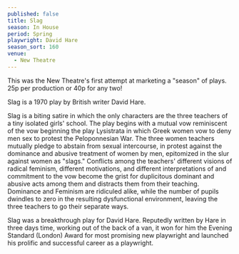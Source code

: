 ```yaml
---
published: false
title: Slag
season: In House
period: Spring
playwright: David Hare
season_sort: 160
venue:
  - New Theatre
---
```


This was the New Theatre's first attempt at marketing a "season" of plays. 25p per production or 40p for any two!

Slag is a 1970 play by British writer David Hare.

Slag is a biting satire in which the only characters are the three teachers of a tiny isolated girls' school. The play begins with a mutual vow reminiscent of the vow beginning the play Lysistrata in which Greek women vow to deny men sex to protest the Peloponnesian War. The three women teachers mutually pledge to abstain from sexual intercourse, in protest against the dominance and abusive treatment of women by men, epitomized in the slur against women as "slags." Conflicts among the teachers' different visions of radical feminism, different motivations, and different interpretations of and commitment to the vow become the grist for duplicitous dominant and abusive acts among them and distracts them from their teaching. Dominance and Feminism are ridiculed alike, while the number of pupils dwindles to zero in the resulting dysfunctional environment, leaving the three teachers to go their separate ways.

Slag was a breakthrough play for David Hare. Reputedly written by Hare in three days time, working out of the back of a van, it won for him the Evening Standard (London) Award for most promising new playwright and launched his prolific and successful career as a playwright.